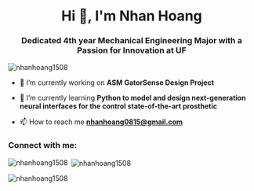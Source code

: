 <h1 align="center">Hi 👋, I'm Nhan Hoang</h1>
<h3 align="center">Dedicated 4th year Mechanical Engineering Major with a Passion for Innovation at UF</h3>

<p align="left"> <img src="https://komarev.com/ghpvc/?username=nhanhoang1508&label=Profile%20views&color=0e75b6&style=flat" alt="nhanhoang1508" /> </p>

- 🔭 I’m currently working on **ASM GatorSense Design Project**

- 🌱 I’m currently learning **Python to model and design next-generation neural interfaces for the control state-of-the-art prosthetic**

- 📫 How to reach me **nhanhoang0815@gmail.com**

<h3 align="left">Connect with me:</h3>
<p align="left">
</p>

<p><img align="left" src="https://github-readme-stats.vercel.app/api/top-langs?username=nhanhoang1508&show_icons=true&locale=en&layout=compact" alt="nhanhoang1508" /></p>

<p>&nbsp;<img align="center" src="https://github-readme-stats.vercel.app/api?username=nhanhoang1508&show_icons=true&locale=en" alt="nhanhoang1508" /></p>

<p><img align="center" src="https://github-readme-streak-stats.herokuapp.com/?user=nhanhoang1508&" alt="nhanhoang1508" /></p>

